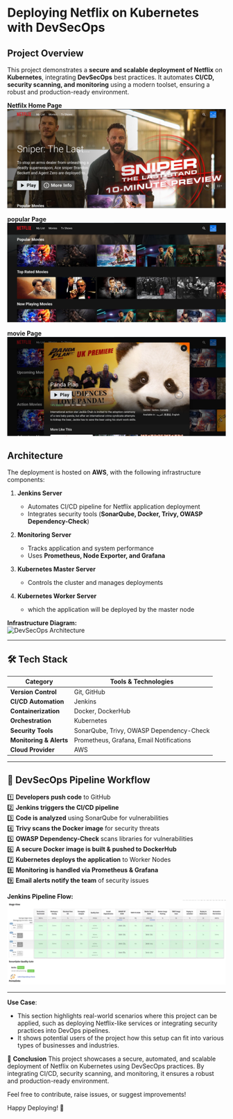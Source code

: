 #  Deploying Netflix on Kubernetes with DevSecOps  

##  Project Overview  
This project demonstrates a **secure and scalable deployment of Netflix** on **Kubernetes**, integrating **DevSecOps** best practices. It automates **CI/CD, security scanning, and monitoring** using a modern toolset, ensuring a robust and production-ready environment.  

 **Netfilx Home Page**  
![Home page ](img/Home.png)  

 **popular Page**  
![popular page ](img/popular.png)  


 **movie Page**  
![Panda  ](img/panda.png)  


##  Architecture  

The deployment is hosted on **AWS**, with the following infrastructure components:  

1. **Jenkins Server**  
   - Automates CI/CD pipeline for Netflix application deployment  
   - Integrates security tools (**SonarQube, Docker, Trivy, OWASP Dependency-Check**)  

2. **Monitoring Server**  
   - Tracks application and system performance  
   - Uses **Prometheus, Node Exporter, and Grafana**  

3. **Kubernetes Master Server**  
   - Controls the cluster and manages deployments  

4. **Kubernetes Worker Server**  
   - which the application will be deployed by the master node  

 **Infrastructure Diagram:**  
![DevSecOps Architecture](img/architecture.png)  

---

## 🛠 Tech Stack  

| Category           | Tools & Technologies |
|-------------------|---------------------|
| **Version Control** | Git, GitHub |
| **CI/CD Automation** | Jenkins |
| **Containerization** | Docker, DockerHub |
| **Orchestration** | Kubernetes  |
| **Security Tools** | SonarQube, Trivy, OWASP Dependency-Check |
| **Monitoring & Alerts** | Prometheus, Grafana, Email Notifications |
| **Cloud Provider** | AWS |

---

## 🔄 DevSecOps Pipeline Workflow  

1️⃣ **Developers push code** to GitHub  
2️⃣ **Jenkins triggers the CI/CD pipeline**  
3️⃣ **Code is analyzed** using SonarQube for vulnerabilities  
4️⃣ **Trivy scans the Docker image** for security threats  
5️⃣ **OWASP Dependency-Check** scans libraries for vulnerabilities  
6️⃣ **A secure Docker image is built & pushed to DockerHub**  
7️⃣ **Kubernetes deploys the application** to Worker Nodes  
8️⃣ **Monitoring is handled via Prometheus & Grafana**  
9️⃣ **Email alerts notify the team** of security issues  

 **Jenkins Pipeline Flow:**  
![Jenkins Pipeline](img/pipeline.png)  

---

**Use Case**:  

   - This section highlights real-world scenarios where this project can be applied, such as deploying Netflix-like services or integrating security practices into DevOps pipelines.
   - It shows potential users of the project how this setup can fit into various types of businesses and industries.

🎉 **Conclusion**
This project showcases a secure, automated, and scalable deployment of Netflix on Kubernetes using DevSecOps practices. By integrating CI/CD, security scanning, and monitoring, it ensures a robust and production-ready environment.

Feel free to contribute, raise issues, or suggest improvements!

Happy Deploying! 🚀
